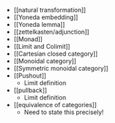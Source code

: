 - [[natural transformation]]
- [[Yoneda embedding]]
- [[Yoneda lemma]]
- [[zettelkasten/adjunction]]
- [[Monad]]
- [[Limit and Colimit]]
- [[Cartesian closed category]]
- [[Monoidal category]]
- [[Symmetric monoidal category]]
- [[Pushout]]
	- Limit definition
- [[pullback]]
	- Limit definition
- [[equivalence of categories]]
	- Need to state this precisely!